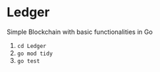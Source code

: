 # Ledger
Simple Blockchain with basic functionalities in Go


1. `cd Ledger`
2. `go mod tidy`
3. `go test`
